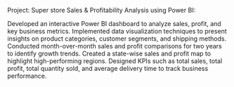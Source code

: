 Project: Super store Sales & Profitability Analysis using Power BI:

Developed an interactive Power BI dashboard to analyze sales, profit, and key business metrics.
Implemented data visualization techniques to present insights on product categories, customer segments, and shipping methods.
Conducted month-over-month sales and profit comparisons for two years to identify growth trends.
Created a state-wise sales and profit map to highlight high-performing regions.
Designed KPIs such as total sales, total profit, total quantity sold, and average delivery time to track business performance.
